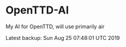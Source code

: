 # OpenTTD-AI
My AI for OpenTTD, will use primarily air

Latest backup: Sun Aug 25 07:48:01 UTC 2019
